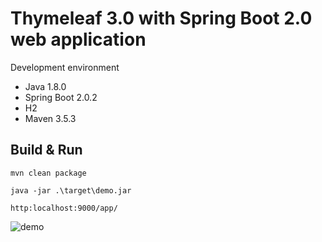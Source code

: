 # Thymeleaf 3.0 with Spring Boot 2.0 web application

Development environment

* Java 1.8.0
* Spring Boot 2.0.2
* H2
* Maven 3.5.3

## Build & Run

```text
mvn clean package
```

```text
java -jar .\target\demo.jar
```

```text
http:localhost:9000/app/
```

![demo](https://user-images.githubusercontent.com/4315141/38768944-051b2e92-4036-11e8-9031-892bfa1698f3.png "demo")
